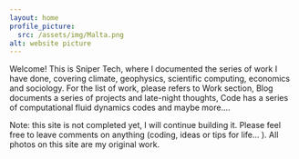 ```yaml
---
layout: home
profile_picture:
  src: /assets/img/Malta.png
alt: website picture
---
```

  
<p>
  Welcome! This is Sniper Tech, where I documented the series of work I have done, covering climate, geophysics, scientific computing, economics and sociology. For the list of work, please refers to Work section, Blog documents a series of projects and late-night thoughts, Code has a series of computational fluid dynamics codes and maybe more.... 

</p>

<p>
Note: this site is not completed yet, I will continue building it. Please feel free to leave comments on anything (coding, ideas or tips for life... ). All photos on this site are my original work.
</p>
